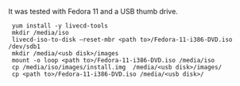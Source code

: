 It was tested with Fedora 11 and a USB thumb drive.
```
 yum install -y livecd-tools
 mkdir /media/iso
 livecd-iso-to-disk –reset-mbr <path to>/Fedora-11-i386-DVD.iso  /dev/sdb1
 mkdir /media/<usb disk>/images
 mount -o loop <path to>/Fedora-11-i386-DVD.iso /media/iso
 cp /media/iso/images/install.img  /media/<usb disk>/images/
 cp <path to>/Fedora-11-i386-DVD.iso /media/<usb disk>/
```
